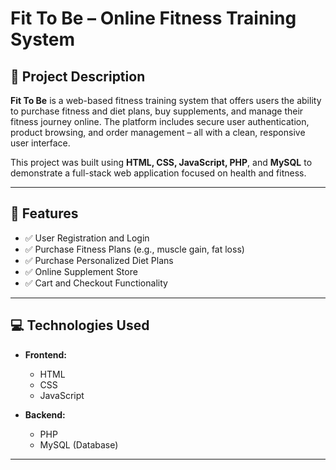 
# Fit To Be – Online Fitness Training System

## 📌 Project Description

**Fit To Be** is a web-based fitness training system that offers users the ability to purchase fitness and diet plans, buy supplements, and manage their fitness journey online. The platform includes secure user authentication, product browsing, and order management – all with a clean, responsive user interface.

This project was built using **HTML, CSS, JavaScript, PHP**, and **MySQL** to demonstrate a full-stack web application focused on health and fitness.

---

## 🚀 Features

- ✅ User Registration and Login
- ✅ Purchase Fitness Plans (e.g., muscle gain, fat loss)
- ✅ Purchase Personalized Diet Plans
- ✅ Online Supplement Store
- ✅ Cart and Checkout Functionality

---

## 💻 Technologies Used

- **Frontend:**
  - HTML
  - CSS
  - JavaScript

- **Backend:**
  - PHP
  - MySQL (Database)

---
